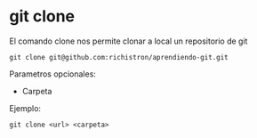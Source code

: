 git clone
=========

El comando clone nos permite clonar a local un repositorio de git

```
git clone git@github.com:richistron/aprendiendo-git.git
```

Parametros opcionales:

* Carpeta 

Ejemplo:
```
git clone <url> <carpeta>
```
